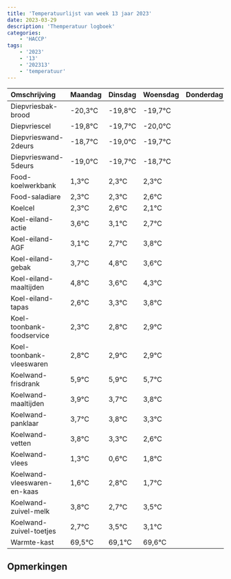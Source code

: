 ```yaml
---
title: 'Temperatuurlijst van week 13 jaar 2023'
date: 2023-03-29
description: 'Themperatuur logboek'
categories:
    - 'HACCP'
tags:
    - '2023'
    - '13'
    - '202313'
    - 'temperatuur'
---
```

|Omschrijving|Maandag|Dinsdag|Woensdag|Donderdag|Vrijdag|Zaterdag|Zondag|
|:---|:---|:---|:---|:---|:---|:---|:---|
|Diepvriesbak-brood|-20,3°C|-19,8°C|-19,7°C| | | | |
|Diepvriescel|-19,8°C|-19,7°C|-20,0°C| | | | |
|Diepvrieswand-2deurs|-18,7°C|-19,0°C|-19,7°C| | | | |
|Diepvrieswand-5deurs|-19,0°C|-19,7°C|-18,7°C| | | | |
|Food-koelwerkbank|1,3°C|2,3°C|2,3°C| | | | |
|Food-saladiare|2,3°C|2,3°C|2,6°C| | | | |
|Koelcel|2,3°C|2,6°C|2,1°C| | | | |
|Koel-eiland-actie|3,6°C|3,1°C|2,7°C| | | | |
|Koel-eiland-AGF|3,1°C|2,7°C|3,8°C| | | | |
|Koel-eiland-gebak|3,7°C|4,8°C|3,6°C| | | | |
|Koel-eiland-maaltijden|4,8°C|3,6°C|4,3°C| | | | |
|Koel-eiland-tapas|2,6°C|3,3°C|3,8°C| | | | |
|Koel-toonbank-foodservice|2,3°C|2,8°C|2,9°C| | | | |
|Koel-toonbank-vleeswaren|2,8°C|2,9°C|2,9°C| | | | |
|Koelwand-frisdrank|5,9°C|5,9°C|5,7°C| | | | |
|Koelwand-maaltijden|3,9°C|3,7°C|3,8°C| | | | |
|Koelwand-panklaar|3,7°C|3,8°C|3,3°C| | | | |
|Koelwand-vetten|3,8°C|3,3°C|2,6°C| | | | |
|Koelwand-vlees|1,3°C|0,6°C|1,8°C| | | | |
|Koelwand-vleeswaren-en-kaas|1,6°C|2,8°C|1,7°C| | | | |
|Koelwand-zuivel-melk|3,8°C|2,7°C|3,5°C| | | | |
|Koelwand-zuivel-toetjes|2,7°C|3,5°C|3,1°C| | | | |
|Warmte-kast|69,5°C|69,1°C|69,6°C| | | | |

## Opmerkingen



